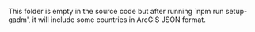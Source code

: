 This folder is empty in the source code but after running `npm run setup-gadm', it will include some countries in ArcGIS JSON format.
